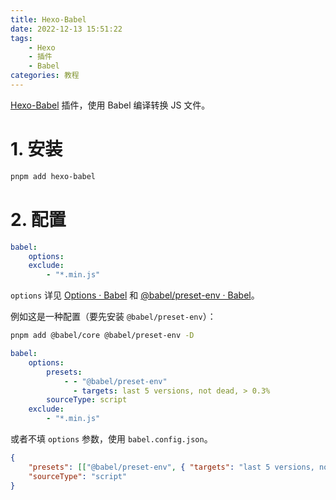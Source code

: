 ```yaml
---
title: Hexo-Babel
date: 2022-12-13 15:51:22
tags:
    - Hexo
    - 插件
    - Babel
categories: 教程
---
```


[Hexo-Babel](https://github.com/theme-particlex/hexo-babel) 插件，使用 Babel 编译转换 JS 文件。

<!-- more -->

# 1. 安装

```bash
pnpm add hexo-babel
```

# 2. 配置

```yaml
babel:
    options:
    exclude:
        - "*.min.js"
```

`options` 详见 [Options · Babel](https://babel.dev/docs/en/options) 和 [@babel/preset-env · Babel](https://babel.dev/docs/en/babel-preset-env#options)。

例如这是一种配置（要先安装 `@babel/preset-env`）：

```bash
pnpm add @babel/core @babel/preset-env -D
```

```yaml
babel:
    options:
        presets:
            - - "@babel/preset-env"
              - targets: last 5 versions, not dead, > 0.3%
        sourceType: script
    exclude:
        - "*.min.js"
```

或者不填 `options` 参数，使用 `babel.config.json`。

```json
{
    "presets": [["@babel/preset-env", { "targets": "last 5 versions, not dead, > 0.3%" }]],
    "sourceType": "script"
}
```
